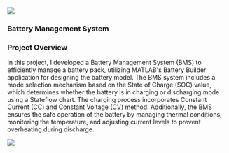 <div center>
  <img src="https://github.com/user-attachments/assets/3e21a278-457e-4a73-bf3a-988599818f97"></img>
</div>

### Battery Management System

### Project Overview
In this project, I developed a Battery Management System (BMS) to efficiently manage a battery pack, utilizing MATLAB's Battery Builder application for designing the battery model. The BMS system includes a mode selection mechanism based on the State of Charge (SOC) value, which determines whether the battery is in charging or discharging mode using a Stateflow chart. The charging process incorporates Constant Current (CC) and Constant Voltage (CV) method. Additionally, the BMS ensures the safe operation of the battery by managing thermal conditions, monitoring the temperature, and adjusting current levels to prevent overheating during discharge.

<div center>
  <img src="https://github.com/user-attachments/assets/f5602a6f-1c2a-41d7-886b-896356cb9db2"></img>
</div>


